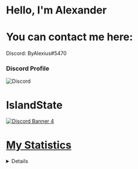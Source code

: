 # Hello, I'm Alexander


# You can contact me here:

Discord: ByAlexius#5470

### Discord Profile
![Discord](https://discord.c99.nl/widget/theme-3/426081591832346624.png)

# IslandState
<a href="https://discord.gg/">
<img src="https://discordapp.com/api/guilds/497286330175324160/widget.png?style=banner4" alt="Discord Banner 4"/>

# My Statistics
  <details>
  <p>
<a href="https://github.com/ByAlexius">
  <img height="180em" src="https://github-readme-stats-eight-theta.vercel.app/api?username=ByAlexius&show_icons=true&theme=vue-dark&include_all_commits=true&count_private=true" /> 
  
  [![trophy](https://github-profile-trophy.vercel.app/?username=byalexius&theme=onedark)](https://github.com/ryo-ma/github-profile-trophy)
  </p>
   </details>


